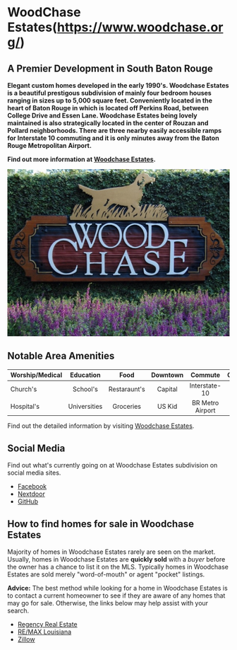 # WoodChase Estates(https://www.woodchase.org/) 
 
## A Premier Development in South Baton Rouge

**Elegant custom homes developed in the early 1990's. Woodchase Estates is a beautiful prestigous subdivision of mainly four bedroom houses ranging in sizes up to 5,000 square feet. Conveniently located in the heart of Baton Rouge in which is located off Perkins Road, between College Drive and Essen Lane. Woodchase Estates being lovely maintained is also strategically located in the center of Rouzan and Pollard neighborhoods. There are three nearby easily accessible ramps for Interstate 10 commuting and it is only minutes away from the Baton Rouge Metropolitan Airport.**

**Find out more information at [Woodchase Estates](https://www.woodchase.org/).**

<img class="resize"  src="https://raw.githubusercontent.com/woodchase/website/master/images/newindex.jpg" alt="WoodChase Estates Subdivision - Baton Rouge, LA">

## Notable Area Amenities

| Worship/Medical | Education    | Food         | Downtown | Commute          | Communities  | Health
| :---            | :---:        | :---:        | :---:    | :---:            | :---:        | ---:
| Church's        | School's     | Restaraunt's | Capital  | Interstate-10    | Rouzan       | LSU Lakes
| Hospital's      | Universities | Groceries    | US Kid   | BR Metro Airport | Pollard      | Local Gyms

Find out the detailed information by visiting [Woodchase Estates](https://www.woodchase.org/).

## Social Media

Find out what's currently going on at Woodchase Estates subdivision on social media sites.

* [Facebook](https://www.facebook.com/groups/846166232175526/)
* [Nextdoor](https://www.woodchasela.nextdoor.com/)
* [GitHub](https://github.com/woodchase/website/)

## How to find homes for sale in Woodchase Estates

Majority of homes in Woodchase Estates rarely are seen on the market. Usually, homes in Woodchase Estates are **quickly sold** with a *buyer* before the owner has a chance to list it on the MLS. Typically homes in Woodchase Estates are sold merely "word-of-mouth" or agent "pocket" listings.

**Advice:** The best method while looking for a home in Woodchase Estates is to contact a current homeowner to see if they are aware of any homes that may go for sale. Otherwise, the links below may help assist with your search.

* [Regency Real Estate](http://www.regencyrealestatellc.com/)
* [RE/MAX Louisiana](https://www.remax-louisiana.com/batonrouge/realestatehomesforsale/woodchase-baton-rouge-la)
* [Zillow](https://www.zillow.com/woodchase-baton-rouge-la/)